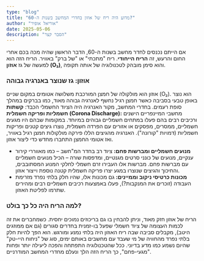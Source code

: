```yaml
---
type: "blog"
title: "מדוע היה ריח של אוזון בחדרי המחשב בשנות ה-60?"
author: "אוריאל אופיר"
date: 2025-05-06
description: "הסבר קצר"
---
```

אם הייתם נכנסים לחדר מחשב בשנות ה-60, הדבר הראשון שהיה מכה בכם אחרי החום והרעש, זה **הריח הייחודי**. ריח "מתכתי" או "של ברק" באוויר. הריח הזה הוא למעשה של גז **אוזון (O₃)**, והוא סימן מובהק לטכנולוגיה של אותה תקופה.
### אוזון: גז שנוצר באנרגיה גבוהה
אוזון הוא מולקולה של חמצן המורכבת משלושה אטומים במקום שניים (O₂). הוא נוצר באופן טבעי בסביבה כאשר חמצן רגיל נחשף לאנרגיה גבוהה מאוד, כמו בברקים במהלך סופת רעמים. בחדרי המחשב, מקור האנרגיה היה הציוד החשמלי הכבד:
**קשתות חשמליות ופריקה חשמלית (Corona Discharge):** מחשבי המיינפריים הישנים ורכיבים רבים בהם פעלו במתחים חשמליים גבוהים במיוחד. במקומות שבהם היו מגעים חשמליים, ממסרים, מפסקים או אזורים עם הפרדה חשמלית, נוצרו גיצים קטנים ופריקות חשמליות (דמויות "קורונה"). האנרגיה מהגיצים הללו פירקה מולקולות חמצן רגיל באוויר, ואז אטומי החמצן התחברו מחדש כדי ליצור אוזון.
* **מנועים חשמליים ומברשות פחם:** ציוד רב בחדר המ"⁠⁠⁠חשב – כמו מאווררי קירור ענקיים, מנועים של כונני סרטים מגנטיים, ומדפסות שורה – הכיל מנועים חשמליים עם מברשות פחם. מברשות אלו העבירו זרם חשמלי לחלקי המנוע המסתובבים, והחיכוך והגיצים שנוצרו במגע יצרו פריקה חשמלית קטנה נוספת וייצור אוזון.
* **מכונות כרטיסי ניקוב וממיינים:** גם מכונות אלו, שהיו חלק בלתי נפרד מזרימת העבודה (זוכרים את המנקבות?), פעלו באמצעות רכיבים חשמליים רבים ומהירים שתרמו לפליטת האוזון.⁠
### למה הריח היה כל כך בולט?
הריח של אוזון חזק מאוד, וניתן להבחין בו גם בריכוזים נמוכים יחסית. כשמחברים את זה לכמות העצומה של ציוד חשמלי שפעל בו-זמנית בחדרים סגורים (גם אם ממוזגים היטב), מקבלים סביבה שבה ריח האוזון היה בלתי נמנע ומורגש. הוא הפך להיות חלק בלתי נפרד מהחוויה של מי שעבד עם מחשבים באותם ימים, סוג של "ניחוח היי-טק" שהיום נשמע כמו מדע בדיוני.
ככל שהטכנולוגיה התפתחה והפכה ליעילה יותר ופחות "מגעי-פחם", כך הריח הזה הלך ונעלם מחדרי המחשב המודרניים.

